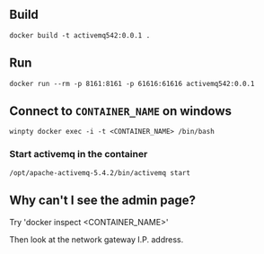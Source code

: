 
## Build
`docker build -t activemq542:0.0.1 .`

## Run
`docker run --rm -p 8161:8161 -p 61616:61616 activemq542:0.0.1`

## Connect to `CONTAINER_NAME` on windows
`winpty docker exec -i -t <CONTAINER_NAME> /bin/bash`
### Start activemq in the container
`/opt/apache-activemq-5.4.2/bin/activemq start`


## Why can't I see the admin page?
Try
'docker inspect <CONTAINER_NAME>'

Then look at the network gateway I.P. address.